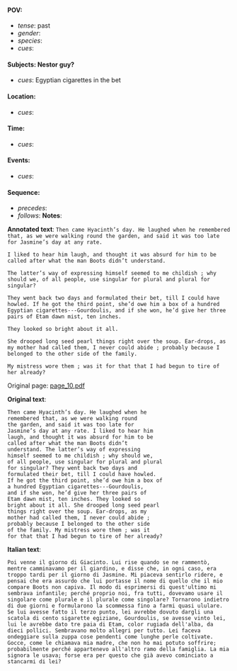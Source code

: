 #### POV: 
  - *tense*: past
  - *gender*:
  - *species*:
  - *cues*:
#### Subjects: Nestor guy?
  - *cues*: Egyptian cigarettes in the bet
#### Location:
  - *cues*:
#### Time:
  - *cues*:
#### Events:
  - *cues*:
#### Sequence:
  - *precedes*: 
  - *follows*:
**Notes**:


**Annotated text**:
`Then came Hyacinth’s day. He laughed when he remembered that, as we were walking round the garden, and said it was too late for Jasmine’s day at any rate.`

`I liked to hear him laugh, and thought it was absurd for him to be called after what the man Boots didn’t understand.` 

`The latter’s way of expressing himself seemed to me childish ; why should we, of all people, use singular for plural and plural for singular?` 

`They went back two days and formulated their bet, till I could have howled. If he got the third point, she’d owe him a box of a hundred Egyptian cigarettes---Gourdoulis, and if she won, he’d give her three pairs of Etam dawn mist, ten inches.` 

`They looked so bright about it all.`

`She drooped long seed pearl things right over the soup. Ear-drops, as my mother had called them, I never could abide ; probably because I belonged to the other side of the family.`

`My mistress wore them ; was it for that that I had begun to tire of her already?`

Original page:
[page_10.pdf](https://github.com/vigji/cainjb/blob/main/source_material/pages/page_10.pdf)


**Original text**:
```
Then came Hyacinth’s day. He laughed when he
remembered that, as we were walking round
the garden, and said it was too late for
Jasmine’s day at any rate. I liked to hear him
laugh, and thought it was absurd for him to be
called after what the man Boots didn’t
understand. The latter’s way of expressing
himself seemed to me childish ; why should we,
of all people, use singular for plural and plural
for singular? They went back two days and
formulated their bet, till I could have howled.
If he got the third point, she’d owe him a box of
a hundred Egyptian cigarettes---Gourdoulis,
and if she won, he’d give her three pairs of
Etam dawn mist, ten inches. They looked so
bright about it all. She drooped long seed pearl
things right over the soup. Ear-drops, as my
mother had called them, I never could abide ;
probably because I belonged to the other side
of the family. My mistress wore them ; was it
for that that I had begun to tire of her already?
```

**Italian text**:
```
Poi venne il giorno di Giacinto. Lui rise quando se ne rammentò, mentre camminavamo per il giardino, e disse che, in ogni caso, era troppo tardi per il giorno di Jasmine. Mi piaceva sentirlo ridere, e pensai che era assurdo che lui portasse il nome di quello che il mio compare Boots non capiva. Il modo di esprimersi di quest'ultimo mi sembrava infantile; perché proprio noi, fra tutti, dovevamo usare il singolare come plurale e il plurale come singolare? Tornarono indietro di due giorni e formularono la scommessa fino a farmi quasi ululare. Se lui avesse fatto il terzo punto, lei avrebbe dovuto dargli una scatola di cento sigarette egiziane, Gourdoulis, se avesse vinto lei, lui le avrebbe dato tre paia di Etam, color rugiada dell'alba, da dieci pollici. Sembravano molto allegri per tutto. Lei faceva ondeggiare sulla zuppa cose pendenti come lunghe perle coltivate. Gocce, come le chiamava mia madre, che non ho mai potuto soffrire; probabilmente perché appartenevo all'altro ramo della famiglia. La mia signora le usava; forse era per questo che già avevo cominciato a stancarmi di lei?
```


